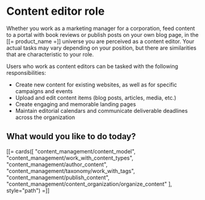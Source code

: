 # Content editor role

Whether you work as a marketing manager for a corporation, feed content to a portal 
with book reviews or publish posts on your own blog page, in the [[= product_name =]] 
universe you are perceived as a content editor. Your actual tasks may vary depending 
on your position, but there are similarities that are characteristic to your role.

Users who work as content editors can be tasked with the following responsibilities:

- Create new content for existing websites, as well as for specific campaigns and events
- Upload and edit content items (blog posts, articles, media, etc.)
- Create engaging and memorable landing pages
- Maintain editorial calendars and communicate deliverable deadlines across the organization

## What would you like to do today?

[[= cards([
    "content_management/content_model",
    "content_management/work_with_content_types",
    "content_management/author_content",
    "content_management/taxonomy/work_with_tags",
    "content_management/publish_content",
    "content_management/content_organization/organize_content"
], style="path") =]]


<!--   Doszyć personalizację -->
